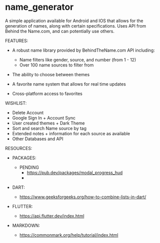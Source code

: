 # name_generator

A simple application available for Android and IOS that allows for the generation of names, along with certain specifications.
Uses API from Behind the Name.com, and can potentially use others.

FEATURES:
* A robust name library provided by BehindTheName.com API including:
    - Name filters like gender, source, and number (from 1 - 12)
    - Over 100 name sources to filter from

* The ability to choose between themes
* A favorite name system that allows for real time updates
* Cross-platform access to favorites

WISHLIST:
* Delete Account
* Google Sign In + Account Sync
* User created themes + Dark Theme
* Sort and search Name source by tag
* Extended notes + information for each source as available
* Other Databases and API

RESOURCES:
* PACKAGES:
    - PENDING
        - https://pub.dev/packages/modal_progress_hud 
        -

* DART:
    - https://www.geeksforgeeks.org/how-to-combine-lists-in-dart/

* FLUTTER:
    - https://api.flutter.dev/index.html

* MARKDOWN:
    - https://commonmark.org/help/tutorial/index.html